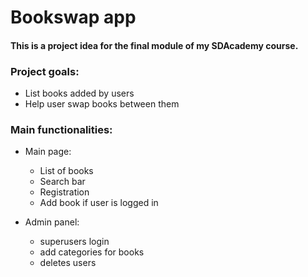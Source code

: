 # Bookswap app

#### This is a project idea for the final module of my SDAcademy course.


### Project goals:
- List books added by users
- Help user swap books between them

### Main functionalities:

- Main page:
    - List of books 
    - Search bar 
    - Registration
    - Add book if user is logged in
    
- Admin panel:
    - superusers login
    - add categories for books
    - deletes users



